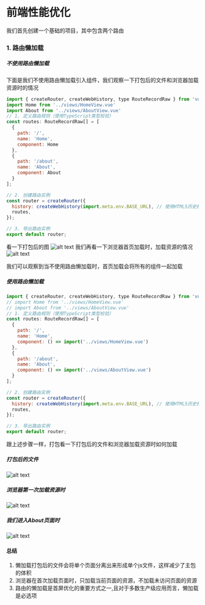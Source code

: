 # 前端性能优化

我们首先创建一个基础的项目，其中包含两个路由

### 1. 路由懒加载
##### 不使用路由懒加载
下面是我们不使用路由懒加载引入组件，我们观察一下打包后的文件和浏览器加载资源时的情况
```js
import { createRouter, createWebHistory, type RouteRecordRaw } from 'vue-router';
import Home from '../views/HomeView.vue'
import About from '../views/AboutView.vue'
// 1. 定义路由规则（使用TypeScript类型校验）
const routes: RouteRecordRaw[] = [
  {
    path: '/',
    name: 'Home',
    component: Home
  },
  {
    path: '/about',
    name: 'About',
    component: About
  }
];

// 2. 创建路由实例
const router = createRouter({
  history: createWebHistory(import.meta.env.BASE_URL), // 使用HTML5历史模式
  routes,
});

// 3. 导出路由实例
export default router;
```
看一下打包后的图
![alt text](/web/PerformanceOptimization/image.png)
我们再看一下浏览器首页加载时，加载资源的情况
![alt text](/web/PerformanceOptimization/image-2.png)

我们可以观察到当不使用路由懒加载时，首页加载会将所有的组件一起加载

##### 使用路由懒加载
```js
import { createRouter, createWebHistory, type RouteRecordRaw } from 'vue-router';
// import Home from '../views/HomeView.vue'
// import About from '../views/AboutView.vue'
// 1. 定义路由规则（使用TypeScript类型校验）
const routes: RouteRecordRaw[] = [
  {
    path: '/',
    name: 'Home',
    component: () => import('../views/HomeView.vue')
  },
  {
    path: '/about',
    name: 'About',
    component: () => import('../views/AboutView.vue')
  }
];

// 2. 创建路由实例
const router = createRouter({
  history: createWebHistory(import.meta.env.BASE_URL), // 使用HTML5历史模式
  routes,
});

// 3. 导出路由实例
export default router;
```
跟上述步骤一样，打包看一下打包后的文件和浏览器加载资源时如何加载

##### 打包后的文件
![alt text](/web/PerformanceOptimization/image-3.png)

##### 浏览器第一次加载资源时
![alt text](/web/PerformanceOptimization/image-4.png)

##### 我们进入About页面时
![alt text](/web/PerformanceOptimization/image-5.png)


#### 总结
1. 懒加载打包后的文件会将单个页面分离出来形成单个js文件，这样减少了主包的体积  
2. 浏览器在首次加载页面时，只加载当前页面的资源，不加载未访问页面的资源  
3. 路由的懒加载是首屏优化的重要方式之一,且对于多数生产级应用而言，懒加载是必选项

